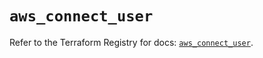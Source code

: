 # `aws_connect_user`

Refer to the Terraform Registry for docs: [`aws_connect_user`](https://registry.terraform.io/providers/hashicorp/aws/5.97.0/docs/resources/connect_user).
